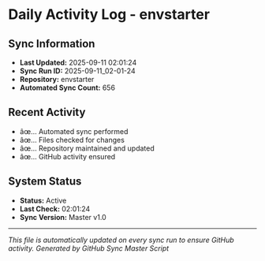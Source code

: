 ﻿# Daily Activity Log - envstarter

## Sync Information
- **Last Updated:** 2025-09-11 02:01:24
- **Sync Run ID:** 2025-09-11_02-01-24
- **Repository:** envstarter
- **Automated Sync Count:** 656

## Recent Activity
- âœ… Automated sync performed
- âœ… Files checked for changes
- âœ… Repository maintained and updated
- âœ… GitHub activity ensured

## System Status
- **Status:** Active
- **Last Check:** 02:01:24
- **Sync Version:** Master v1.0

---
*This file is automatically updated on every sync run to ensure GitHub activity.*
*Generated by GitHub Sync Master Script*
